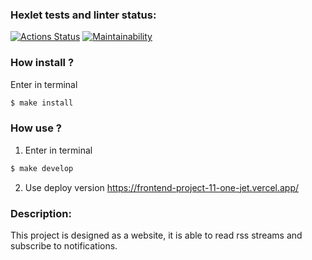 ### Hexlet tests and linter status:
[![Actions Status](https://github.com/Pyplee/frontend-project-11/actions/workflows/hexlet-check.yml/badge.svg)](https://github.com/Pyplee/frontend-project-11/actions)
[![Maintainability](https://api.codeclimate.com/v1/badges/f3f6016e372b33afca59/maintainability)](https://codeclimate.com/github/Pyplee/frontend-project-11/maintainability)
### How install ?
Enter in terminal
```bash
$ make install
```
### How use ?
1. Enter in terminal
```bash
$ make develop
```
2. Use deploy version 
https://frontend-project-11-one-jet.vercel.app/
### Description:
This project is designed as a website, it is able to read rss streams and subscribe to notifications.